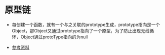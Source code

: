 # 原型链
- 每创建一个函数，就有一个与之关联的prototype生成，prototype指向是一个Object，那Object又通过prototype指向了一个原型，为了防止出现无线循环，Object通过protoType指向的为null

- [参考资料](https://github.com/mqyqingfeng/Blog/issues/2)